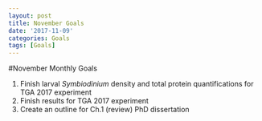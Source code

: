 ```yaml
---
layout: post
title: November Goals
date: '2017-11-09'
categories: Goals
tags: [Goals]
---
```


#November Monthly Goals

1. Finish larval *Symbiodinium* density and total protein quantifications for TGA 2017 experiment  
2. Finish results for TGA 2017 experiment  
3. Create an outline for Ch.1 (review) PhD dissertation  
